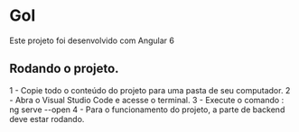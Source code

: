 # Gol

Este projeto foi desenvolvido com Angular 6

## Rodando o projeto.

1 - Copie todo o conteúdo do projeto para uma pasta de seu computador.
2 - Abra o Visual Studio Code e acesse o terminal.
3 - Execute o comando : ng serve --open
4 - Para o funcionamento do projeto, a parte de backend deve estar rodando.





